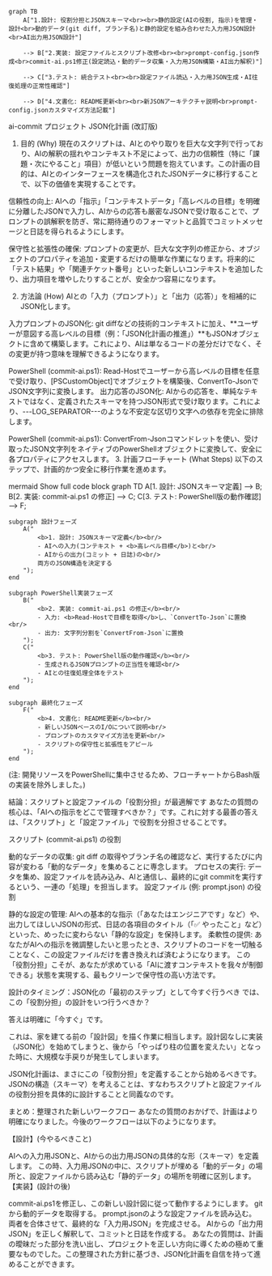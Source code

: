 ```mermaid
graph TB
    A["1.設計: 役割分担とJSONスキーマ<br><br>静的設定(AIの役割, 指示)を管理・設計<br>動的データ(git diff, ブランチ名)と静的設定を組み合わせた入力用JSON設計<br>AI出力用JSON設計"] 
    
    --> B["2.実装: 設定ファイルとスクリプト改修<br><br>prompt-config.json作成<br>commit-ai.ps1修正(設定読込・動的データ収集・入力用JSON構築・AI出力解釈)"] 
    
    --> C["3.テスト: 統合テスト<br><br>設定ファイル読込・入力用JSON生成・AI往復処理の正常性確認"] 
    
    --> D["4.文書化: README更新<br><br>新JSONアーキテクチャ説明<br>prompt-config.jsonカスタマイズ方法記載"]

```

ai-commit プロジェクト JSON化計画 (改訂版)
1. 目的 (Why)
現在のスクリプトは、AIとのやり取りを巨大な文字列で行っており、AIの解釈の揺れやコンテキスト不足によって、出力の信頼性（特に「課題・次にやること」項目）が低いという問題を抱えています。この計画の目的は、AIとのインターフェースを構造化されたJSONデータに移行することで、以下の価値を実現することです。

信頼性の向上: AIへの「指示」「コンテキストデータ」「高レベルの目標」を明確に分離したJSONで入力し、AIからの応答も厳密なJSONで受け取ることで、プロンプトの誤解釈を防ぎ、常に期待通りのフォーマットと品質でコミットメッセージと日誌を得られるようにします。

保守性と拡張性の確保: プロンプトの変更が、巨大な文字列の修正から、オブジェクトのプロパティを追加・変更するだけの簡単な作業になります。将来的に「テスト結果」や「関連チケット番号」といった新しいコンテキストを追加したり、出力項目を増やしたりすることが、安全かつ容易になります。

2. 方法論 (How)
AIとの「入力（プロンプト）」と「出力（応答）」を相補的にJSON化します。

入力プロンプトのJSON化: git diffなどの技術的コンテキストに加え、**ユーザーが意図する高レベルの目標（例：「JSON化計画の推進」）**もJSONオブジェクトに含めて構築します。これにより、AIは単なるコードの差分だけでなく、その変更が持つ意味を理解できるようになります。

PowerShell (commit-ai.ps1): Read-Hostでユーザーから高レベルの目標を任意で受け取り、[PSCustomObject]でオブジェクトを構築後、ConvertTo-JsonでJSON文字列に変換します。
出力応答のJSON化: AIからの応答を、単純なテキストではなく、定義されたスキーマを持つJSON形式で受け取ります。これにより、---LOG_SEPARATOR---のような不安定な区切り文字への依存を完全に排除します。

PowerShell (commit-ai.ps1): ConvertFrom-Jsonコマンドレットを使い、受け取ったJSON文字列をネイティブのPowerShellオブジェクトに変換して、安全に各プロパティにアクセスします。
3. 計画フローチャート (What Steps)
以下のステップで、計画的かつ安全に移行作業を進めます。

mermaid
 Show full code block 
graph TD
    A[1. 設計: JSONスキーマ定義] --> B;
    B[2. 実装: commit-ai.ps1 の修正] --> C;
    C[3. テスト: PowerShell版の動作確認] --> F;

    subgraph 設計フェーズ
        A("
            <b>1. 設計: JSONスキーマ定義</b><br/>
            - AIへの入力(コンテキスト + <b>高レベル目標</b>)と<br/>
            - AIからの出力(コミット + 日誌)の<br/>
            両方のJSON構造を決定する
        ");
    end

    subgraph PowerShell実装フェーズ
        B("
            <b>2. 実装: commit-ai.ps1 の修正</b><br/>
            - 入力: <b>Read-Hostで目標を取得</b>し、`ConvertTo-Json`に置換<br/>
            - 出力: 文字列分割を`ConvertFrom-Json`に置換
        ");
        C("
            <b>3. テスト: PowerShell版の動作確認</b><br/>
            - 生成されるJSONプロンプトの正当性を確認<br/>
            - AIとの往復処理全体をテスト
        ");
    end

    subgraph 最終化フェーズ
        F("
            <b>4. 文書化: README更新</b><br/>
            - 新しいJSONベースのI/Oについて説明<br/>
            - プロンプトのカスタマイズ方法を更新<br/>
            - スクリプトの保守性と拡張性をアピール
        ");
    end
(注: 開発リソースをPowerShellに集中させるため、フローチャートからBash版の実装を除外しました。)

結論：スクリプトと設定ファイルの「役割分担」が最適解です
あなたの質問の核心は、「AIへの指示をどこで管理すべきか？」です。これに対する最善の答えは、「スクリプト」と「設定ファイル」で役割を分担させることです。

スクリプト (commit-ai.ps1) の役割

動的なデータの収集: git diff の取得やブランチ名の確認など、実行するたびに内容が変わる「動的なデータ」を集めることに専念します。
プロセスの実行: データを集め、設定ファイルを読み込み、AIと通信し、最終的にgit commitを実行するという、一連の「処理」を担当します。
設定ファイル (例: prompt.json) の役割

静的な設定の管理: AIへの基本的な指示（「あなたはエンジニアです」など）や、出力してほしいJSONの形式、日誌の各項目のタイトル（「✅ やったこと」など）といった、めったに変わらない「静的な設定」を保持します。
柔軟性の提供: あなたがAIへの指示を微調整したいと思ったとき、スクリプトのコードを一切触ることなく、この設定ファイルだけを書き換えれば済むようになります。
この「役割分担」こそが、あなたが求めている「AIに渡すコンテキストを我々が制御できる」状態を実現する、最もクリーンで保守性の高い方法です。

設計のタイミング：JSON化の「最初のステップ」として今すぐ行うべき
では、この「役割分担」の設計をいつ行うべきか？

答えは明確に「今すぐ」です。

これは、家を建てる前の「設計図」を描く作業に相当します。設計図なしに実装（JSON化）を始めてしまうと、後から「やっぱり柱の位置を変えたい」となった時に、大規模な手戻りが発生してしまいます。

JSON化計画は、まさにこの「役割分担」を定義することから始めるべきです。JSONの構造（スキーマ）を考えることは、すなわちスクリプトと設定ファイルの役割分担を具体的に設計することと同義なのです。

まとめ：整理された新しいワークフロー
あなたの質問のおかげで、計画はより明確になりました。今後のワークフローは以下のようになります。

【設計】(今やるべきこと)

AIへの入力用JSONと、AIからの出力用JSONの具体的な形（スキーマ）を定義します。
この時、入力用JSONの中に、スクリプトが埋める「動的データ」の場所と、設定ファイルから読み込む「静的データ」の場所を明確に区別します。
【実装】(設計の後)

commit-ai.ps1を修正し、この新しい設計図に従って動作するようにします。
gitから動的データを取得する。
prompt.jsonのような設定ファイルを読み込む。
両者を合体させて、最終的な「入力用JSON」を完成させる。
AIからの「出力用JSON」を正しく解釈して、コミットと日誌を作成する。
あなたの質問は、計画の曖昧だった部分を洗い出し、プロジェクトを正しい方向に導くための極めて重要なものでした。この整理された方針に基づき、JSON化計画を自信を持って進めることができます。

























